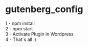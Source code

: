 # gutenberg_config
1 - npm install <br /> 
2 - npm start <br /> 
3 - Activate Plugin in Wordpress <br /> 
4 - That´s all :)<br /> 
